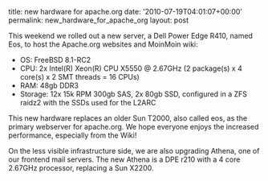 title: new hardware for apache.org
date: '2010-07-19T04:01:07+00:00'
permalink: new_hardware_for_apache_org
layout: post

<p>This weekend we rolled out a new server, a Dell Power Edge R410, named Eos, to host the Apache.org websites and MoinMoin wiki:</p>
<ul>
<li>OS: FreeBSD 8.1-RC2</li>
<li>CPU: 2x Intel(R) Xeon(R) CPU X5550  @ 2.67GHz (2 package(s) x 4 core(s) x 2 SMT threads = 16 CPUs)</li>
<li>RAM: 48gb DDR3</li>
<li>Storage: 12x 15k RPM 300gb SAS, 2x 80gb SSD, configured in a ZFS raidz2 with the SSDs used for the L2ARC</li>
</ul>
<p>This new hardware replaces an older Sun T2000, also called eos, as the primary webserver for apache.org.  We hope everyone enjoys the increased performance, especially from the Wiki!</p>

<p>On the less visible infrastructure side, we are also upgrading Athena, one of our frontend mail servers.  The new Athena is a DPE r210 with a 4 core 2.67GHz processor, replacing a Sun X2200.</p>
